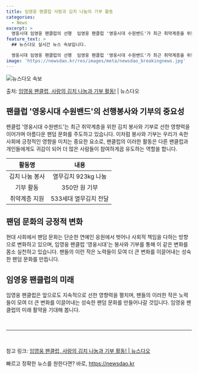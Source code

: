 ```yaml
---
title: 임영웅 팬클럽 사랑과 김치 나눔의 기부 활동
categories:
  - News
excerpt: >
  영웅시대 임영웅 팬클럽의 선행  임영웅 팬클럽 '영웅시대 수원밴드'가 최근 취약계층을 위한 김치 봉사와 기부…
feature_text: >
  ## 뉴스다오 실시간 뉴스 속보입니다.

  영웅시대 임영웅 팬클럽의 선행  임영웅 팬클럽 '영웅시대 수원밴드'가 최근 취약계층을 위한 김치 봉사와 기부…
image: 'https://newsdao.kr/res/images/meta/newsdao_breakingnews.jpg'
---
```


![뉴스다오 속보](https://newsdao.kr/res/images/meta/newsdao_breakingnews.jpg)

<p>출처: <a href="https://newsdao.kr/4411" rel="dofollow">임영웅 팬클럽, 사랑의 김치 나눔과 기부 활동!</a> | 뉴스다오</p>

<h2 data-ke-size="size26">팬클럽 '영웅시대 수원밴드'의 선행봉사와 기부의 중요성</h2>
<p data-ke-size="size16">팬클럽 '영웅시대 수원밴드'는 최근 취약계층을 위한 김치 봉사와 기부로 선한 영향력을 이어가며 아름다운 팬덤 문화를 주도하고 있습니다. 이처럼 봉사와 기부는 우리가 속한 사회에 긍정적인 영향을 미치는 중요한 요소로, 팬클럽의 이러한 활동은 다른 팬클럽과 개인들에게도 귀감이 되어 더 많은 사람들이 참여하게끔 유도하는 역할을 합니다.</p>
<table>
<thead>
<tr>
<th style="text-align: center;">활동명</th>
<th style="text-align: center;">내용</th>
</tr>
</thead>
<tbody>
<tr>
<td style="text-align: center;">김치 나눔 봉사</td>
<td style="text-align: center;">열무김치 923kg 나눔</td>
</tr>
<tr>
<td style="text-align: center;">기부 활동</td>
<td style="text-align: center;">350만 원 기부</td>
</tr>
<tr>
<td style="text-align: center;">취약계층 지원</td>
<td style="text-align: center;">533세대 열무김치 전달</td>
</tr>
</tbody>
</table>
<h2 data-ke-size="size26">팬덤 문화의 긍정적 변화</h2>
<p data-ke-size="size16">현대 사회에서 팬덤 문화는 단순한 연예인 응원에서 벗어나 사회적 책임을 다하는 방향으로 변화하고 있으며, 임영웅 팬클럽 '영웅시대'는 봉사와 기부를 통해 이 같은 변화를 몸소 실천하고 있습니다. 팬들의 이런 작은 노력들이 모여 더 큰 변화를 이끌어내는 성숙한 팬덤 문화를 만듭니다.</p>
<h2 data-ke-size="size26">임영웅 팬클럽의 미래</h2>
<p data-ke-size="size16">임영웅 팬클럽은 앞으로도 지속적으로 선한 영향력을 펼치며, 팬들의 이러한 작은 노력들이 모여 더 큰 변화를 이끌어내는 성숙한 팬덤 문화를 만들어나갈 것입니다. 임영웅 팬클럽의 미래 활약을 기대해 봅니다.</p>
<p data-ke-size="size16">&nbsp;</p>
<hr>
<p data-ke-size="size16">&nbsp;</p>
<p>참고 링크: <a href="https://newsdao.kr/4411">임영웅 팬클럽, 사랑의 김치 나눔과 기부 활동! | 뉴스다오</a></p> 

빠르고 정확한 뉴스를 원한다면? 바로, <a href="https://newsdao.kr" rel="dofollow">https://newsdao.kr</a>


    
